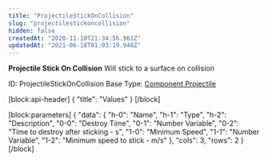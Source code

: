 ```yaml
---
title: "ProjectileStickOnCollision"
slug: "projectilestickoncollision"
hidden: false
createdAt: "2020-11-10T21:34:56.961Z"
updatedAt: "2021-06-18T01:03:19.948Z"
---
```

**Projectile Stick On Collision**
Will stick to a surface on collision

ID: ProjectileStickOnCollision
Base Type: [Component Projectile](doc:componentprojectile)

[block:api-header]
{
  "title": "Values"
}
[/block]

[block:parameters]
{
  "data": {
    "h-0": "Name",
    "h-1": "Type",
    "h-2": "Description",
    "0-0": "Destroy Time",
    "0-1": "Number Variable",
    "0-2": "Time to destroy after sticking - s",
    "1-0": "Minimum Speed",
    "1-1": "Number Variable",
    "1-2": "Minimum speed to stick - m/s"
  },
  "cols": 3,
  "rows": 2
}
[/block]